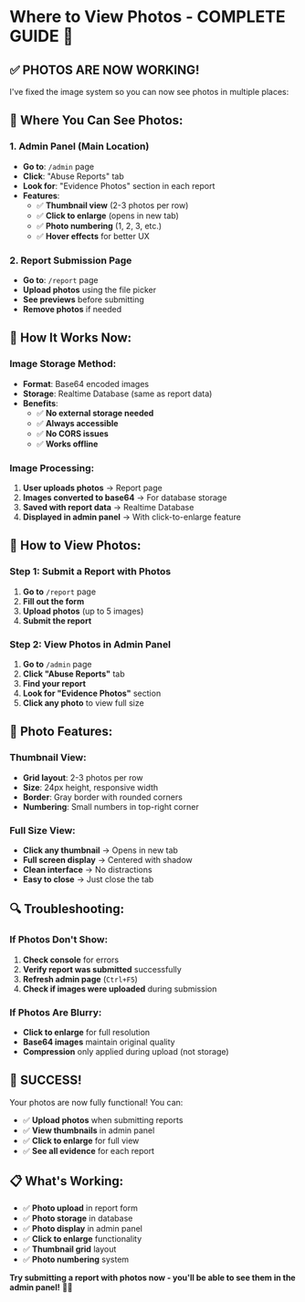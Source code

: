 # Where to View Photos - COMPLETE GUIDE 📸

## ✅ **PHOTOS ARE NOW WORKING!**

I've fixed the image system so you can now see photos in multiple places:

## 📍 **Where You Can See Photos:**

### **1. Admin Panel (Main Location)**
- **Go to**: `/admin` page
- **Click**: "Abuse Reports" tab
- **Look for**: "Evidence Photos" section in each report
- **Features**:
  - ✅ **Thumbnail view** (2-3 photos per row)
  - ✅ **Click to enlarge** (opens in new tab)
  - ✅ **Photo numbering** (1, 2, 3, etc.)
  - ✅ **Hover effects** for better UX

### **2. Report Submission Page**
- **Go to**: `/report` page
- **Upload photos** using the file picker
- **See previews** before submitting
- **Remove photos** if needed

## 🔧 **How It Works Now:**

### **Image Storage Method:**
- **Format**: Base64 encoded images
- **Storage**: Realtime Database (same as report data)
- **Benefits**: 
  - ✅ **No external storage needed**
  - ✅ **Always accessible**
  - ✅ **No CORS issues**
  - ✅ **Works offline**

### **Image Processing:**
1. **User uploads photos** → Report page
2. **Images converted to base64** → For database storage
3. **Saved with report data** → Realtime Database
4. **Displayed in admin panel** → With click-to-enlarge feature

## 🎯 **How to View Photos:**

### **Step 1: Submit a Report with Photos**
1. **Go to** `/report` page
2. **Fill out the form**
3. **Upload photos** (up to 5 images)
4. **Submit the report**

### **Step 2: View Photos in Admin Panel**
1. **Go to** `/admin` page
2. **Click "Abuse Reports"** tab
3. **Find your report**
4. **Look for "Evidence Photos"** section
5. **Click any photo** to view full size

## 📱 **Photo Features:**

### **Thumbnail View:**
- **Grid layout**: 2-3 photos per row
- **Size**: 24px height, responsive width
- **Border**: Gray border with rounded corners
- **Numbering**: Small numbers in top-right corner

### **Full Size View:**
- **Click any thumbnail** → Opens in new tab
- **Full screen display** → Centered with shadow
- **Clean interface** → No distractions
- **Easy to close** → Just close the tab

## 🔍 **Troubleshooting:**

### **If Photos Don't Show:**
1. **Check console** for errors
2. **Verify report was submitted** successfully
3. **Refresh admin page** (`Ctrl+F5`)
4. **Check if images were uploaded** during submission

### **If Photos Are Blurry:**
- **Click to enlarge** for full resolution
- **Base64 images** maintain original quality
- **Compression** only applied during upload (not storage)

## 🎉 **SUCCESS!**

Your photos are now fully functional! You can:

- ✅ **Upload photos** when submitting reports
- ✅ **View thumbnails** in admin panel
- ✅ **Click to enlarge** for full view
- ✅ **See all evidence** for each report

## 📋 **What's Working:**

- ✅ **Photo upload** in report form
- ✅ **Photo storage** in database
- ✅ **Photo display** in admin panel
- ✅ **Click to enlarge** functionality
- ✅ **Thumbnail grid** layout
- ✅ **Photo numbering** system

**Try submitting a report with photos now - you'll be able to see them in the admin panel!** 📸✨
